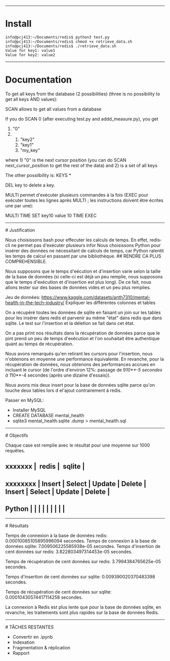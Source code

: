----------------------------------------------------------
# Install

```
info@pcj413:~/Documents/redis$ python3 test.py
info@pcj413:~/Documents/redis$ chmod +x retrieve_data.sh
info@pcj413:~/Documents/redis$ ./retrieve_data.sh
Value for key1: value1
Value for key2: value2
```

---------------------------------------------------------
# Documentation

To get all keys from the database (2 possibilities) (three is no possibility to get all keys AND values):

SCAN allows to get all values from a database

If you do SCAN 0 (after executing test.py and addd_measure.py), you get

1) "0"
2) 1) "key2"
   2) "key1"
   3) "my_key"

where 1) "0"
is the next cursor position (you can do SCAN next_cursor_position to get the rest of the data)
and 2) is a set of all keys


The other possilbility is:
KEYS *

DEL key to delete a key.

MULTI permet d'exécuter plusieurs commandes à la fois (EXEC pour exécuter toutes les lignes après MULTI ; les instructions doivent être écrites une par une):

MULTI
TIME
SET key10 value 10
TIME
EXEC

-------------------------------------------------------
# Justification

Nous choisissons bash pour effecuter les calculs de temps. En effet, redis-cli ne permet pas d'exécuter plusieurs infor
Nous choisissons Python pour insérer des données ne nécessitant de calculs de temps, car Python ralentit les temps de calcul en passant par une bibliothèque. ## RENDRE CA PLUS COMPREHENSIBLE.

Nous supposons que le temps d'eécution et d'insertion varie selon la taille de la base de données (si celle-ci est déjà un peu remplie, nous supposons que le temps d'exécution et d'insertion est plus long). De ce fait, nous allons tester sur des bases de données vides et un peu plus remplies.

Jeu de données: https://www.kaggle.com/datasets/anth7310/mental-health-in-the-tech-industry/
Expliquer les différentes colonnes et tables

On a récupéré toutes les données de sqlite en faisant un join sur les tables pour les insérer dans redis et parvenir au même "état" dans redis que dans sqlite. Le test sur l'insertion et la déletion se fait dans cet état.

On a pas print nos résultats dans la récupération de données parce que le pint prend un peu de temps d'exécution et l'on souhaitait être authentique quant au temps de récupération.

Nous avons remarqués qu'en retirant les cursors pour l'insertion, nous n'obtenons en moyenne une performance équivalente. En revanche, pour la récupération de données, nous obtenons des performances accrues en incluant le cursor (de l'ordre d'environ 12%: passage de 9*10**-5 secondes à 1*10**-4 secondes (après une dizaine d'essais)).

Nous avons mis deux insert pour la base de données sqlite parce qu'on touche deux tables lors d el'ajout contrairement à redis.

Passer en MySQL:
- Installer MySQL
- CREATE DATABASE mental_health
- sqlite3 mental_health.sqlite .dump > mental_health.sql

---------------------------------------------------------

# Objectifs

Chaque case est remplie avec le résultat pour une moyenne sur 1000 requêtes.

xxxxxxx |                 redis              |                sqlite             |
----------------------------------------------------------------------------------
xxxxxxxx | Insert | Select | Update | Delete | Insert | Select | Update | Delete |
----------------------------------------------------------------------------------
Python   |        |        |        |        |        |        |        |        |
----------------------------------------------------------------------------------


--------------------------------------------------------

# Résultats

Temps de connexion à la base de données redis:
0.00010085105895996094 secondes.
Temps de connexion à la base de données sqlite:
7.009506225585938e-05 secondes.
Temps d'insertion de cent données sur redis:
3.822803497314453e-05 secondes.

Temps de récupération de cent données sur redis:
3.7994384765625e-05 secondes.

Temps d'insertion de cent données sur sqlite:
0.009390020370483398 secondes.

Temps de récupération de cent données sur sqlite:
0.00010430574417114258 secondes.

La connexion à Redis est plus lente que pour la base de données sqlite, en revanche, les traitements sont plus rapides sur la base de données Redis.


--------------------------------------------------------
# TÂCHES RESTANTES

- Convertir en .ipynb
- Indexation
- Fragmentation & réplication
- Rapport
